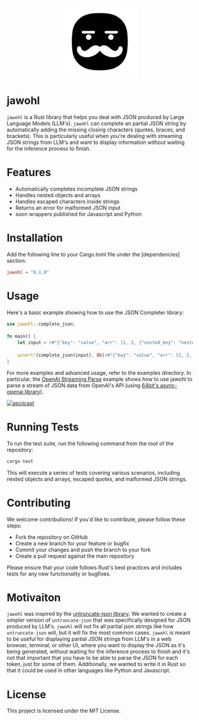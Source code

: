 <p align="center">
  <img src="genau-removebg.png" alt="Genau" width="200" height="200">
</p>

# jawohl

`jawohl` is a Rust library that helps you deal with JSON produced by Large Language Models (LLM's).
`jawohl` can complete an partial JSON string by automatically adding the missing closing characters (quotes, braces, and brackets). This is particularly useful when you're dealing with streaming JSON strings from LLM's and want to display information without waiting for the inference process to finish.

# Features

- Automatically completes incomplete JSON strings
- Handles nested objects and arrays
- Handles escaped characters inside strings
- Returns an error for malformed JSON input
- _soon_ wrappers published for Javascript and Python

# Installation

Add the following line to your Cargo.toml file under the [dependencies] section:

```toml
jawohl = "0.1.0"
```

# Usage

Here's a basic example showing how to use the JSON Completer library:

```rust
use jawohl::complete_json;

fn main() {
    let input = r#"{"key": "value", "arr": [1, 2, {"nested_key": "nested_value""#;

    assert!(complete_json(input), Ok(r#"{"key": "value", "arr": [1, 2, {"nested_key": "nested_value"}]}"#));
}
```

For more examples and advanced usage, refer to the examples directory. In particular, the [OpenAI Streaming Parse](https://github.com/GenauAI/jawohl/blob/main/examples/openai_streaming_parse/src/main.rs) example shows how to use jawohl to parse a stream of JSON data from OpenAI's API (using [64bit's async-openai library](https://github.com/64bit/async-openai)).

[![asciicast](https://asciinema.org/a/TaVsv5vvrS36ihoJTs62kaJ0r.svg)](https://asciinema.org/a/TaVsv5vvrS36ihoJTs62kaJ0r)

# Running Tests

To run the test suite, run the following command from the root of the repository:

```sh
cargo test
```

This will execute a series of tests covering various scenarios, including nested objects and arrays, escaped quotes, and malformed JSON strings.

# Contributing

We welcome contributions! If you'd like to contribute, please follow these steps:

- Fork the repository on GitHub
- Create a new branch for your feature or bugfix
- Commit your changes and push the branch to your fork
- Create a pull request against the main repository

Please ensure that your code follows Rust's best practices and includes tests for any new functionality or bugfixes.

# Motivaiton

`jawohl` was inspired by the [untruncate-json library](https://github.com/dphilipson/untruncate-json). We wanted to create a simpler version of `untruncate-json` that was specifically designed for JSON produced by LLM's. `jawohl` will not fix all partial json strings like how `untruncate-json` will, but it will fix the most common cases. `jawohl` is meant to be useful for displaying partial JSON strings from LLM's in a web browser, terminal, or other UI, where you want to display the JSON as it's being generated, without waiting for the inference process to finish and it's not that important that you have to be able to parse the JSON for each token, just for some of them. Additionally, we wanted to write it in Rust so that it could be used in other languages like Python and Javascript. 

# License

This project is licensed under the MIT License.
